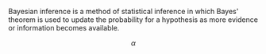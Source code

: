Bayesian inference is a method of statistical inference in which Bayes' theorem is used to update the probability for a hypothesis as more evidence or information becomes available.

$$
\alpha
$$